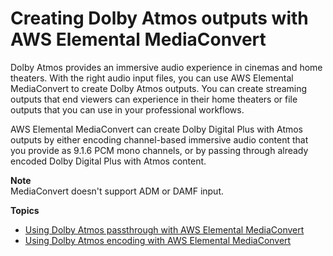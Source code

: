 # Creating Dolby Atmos outputs with AWS Elemental MediaConvert<a name="dolby-atmos"></a>

Dolby Atmos provides an immersive audio experience in cinemas and home theaters\. With the right audio input files, you can use AWS Elemental MediaConvert to create Dolby Atmos outputs\. You can create streaming outputs that end viewers can experience in their home theaters or file outputs that you can use in your professional workflows\.

AWS Elemental MediaConvert can create Dolby Digital Plus with Atmos outputs by either encoding channel\-based immersive audio content that you provide as 9\.1\.6 PCM mono channels, or by passing through already encoded Dolby Digital Plus with Atmos content\.

**Note**  
MediaConvert doesn't support ADM or DAMF input\.

**Topics**
+ [Using Dolby Atmos passthrough with AWS Elemental MediaConvert](using-dolby-atmos-passthrough.md)
+ [Using Dolby Atmos encoding with AWS Elemental MediaConvert](using-dolby-atmos-encoding.md)